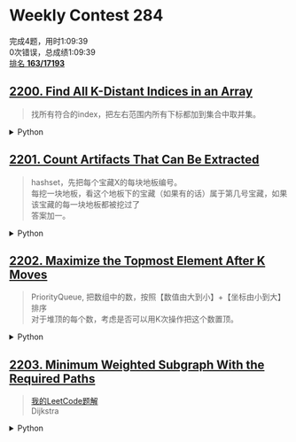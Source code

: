 # Weekly Contest 284 

完成4题，用时1:09:39\
0次错误，总成绩1:09:39\
[排名 **163/17193**](https://leetcode.com/contest/weekly-contest-284/ranking/4/)

## [2200. Find All K-Distant Indices in an Array](https://leetcode.com/problems/find-all-k-distant-indices-in-an-array/)

> 找所有符合的index，把左右范围内所有下标都加到集合中取并集。

<details>
    <summary> Python </summary>   
  
```python
def findKDistantIndices(self, A: List[int], key: int, k: int) -> List[int]:
        ans = set()
        for i, x in enumerate(A):
            if x == key:
                ans.add(i)
        tmp = set()
        n = len(A)
        for a in ans:
            for i in range(a - k, a + k + 1):
                if 0 <= i < n:
                    tmp.add(i)
        return sorted(list(tmp))
```
</details>


## [2201. Count Artifacts That Can Be Extracted](https://leetcode.com/problems/count-artifacts-that-can-be-extracted/)

> hashset，先把每个宝藏X的每块地板编号。\
> 每挖一块地板，看这个地板下的宝藏（如果有的话）属于第几号宝藏，如果该宝藏的每一块地板都被挖过了\
> 答案加一。

<details>
    <summary> Python </summary>   
  
```python
def digArtifacts(self, n: int, artifacts: List[List[int]], dig: List[List[int]]) -> int:
        pos = collections.defaultdict(int)
        cnt = collections.defaultdict(int)
        ans = 0
        for i, a in enumerate(artifacts):
            x1, y1, x2, y2 = a
            cnt[i] = (x2 - x1 + 1) * (y2 - y1 + 1)
            for x in range(x1, x2 + 1):
                for y in range(y1, y2 + 1):
                    pos[(x, y)] = i
        for x, y in dig:
            if (x, y) in pos:
                curr = pos[(x, y)]
                if cnt[curr] == 1:
                    ans += 1
                cnt[curr] -= 1
        return ans)                                 
```
                                   
</details>

## [2202. Maximize the Topmost Element After K Moves](https://leetcode.com/problems/maximize-the-topmost-element-after-k-moves/)

> PriorityQueue, 把数组中的数，按照【数值由大到小】+【坐标由小到大】排序\
> 对于堆顶的每个数，考虑是否可以用K次操作把这个数置顶。

<details>
    <summary> Python </summary>   

```python
def maximumTop(self, nums: List[int], k: int) -> int:
        n = len(nums)
        pq = []
        if n == 1:
            return nums[0] if k % 2 == 0 else -1
        for i, num in enumerate(nums):
            heapq.heappush(pq, (-num, i))

        while pq:
            cur, idx = heapq.heappop(pq)
            if idx > k:
                continue
            elif idx == k:
                return -cur
            else:
                res = k - idx
                if res == 1:
                    continue 
                else:
                    return -cur
        return -1
```
  
</details>

## [2203. Minimum Weighted Subgraph With the Required Paths](https://leetcode.com/problems/replace-non-coprime-numbers-in-array/)

> [我的LeetCode题解](https://leetcode.com/problems/minimum-weighted-subgraph-with-the-required-paths/discuss/1844113/Python-Explanation-with-pictures-Dijkstra)\
> Dijkstra

<details>
    <summary> Python </summary>   
  
```python
def minimumWeight(self, n: int, E: List[List[int]], s1: int, s2: int, d: int) -> int:
        d1, d2, dd = [math.inf] * n, [math.inf] * n, [math.inf] * n
        d1[s1] = d2[s2] = dd[d] = 0
        nxxt, prev = collections.defaultdict(dict), collections.defaultdict(dict)
        ans = math.inf
        for s, e, w in E:
            nxxt[s][e] = min(nxxt[s].get(e, math.inf), w)
            prev[e][s] = min(prev[e].get(s, math.inf), w)

        pq, visited = [], set([s1])
        for nxt in nxxt[s1]:
            heapq.heappush(pq, [nxxt[s1][nxt], nxt])
        while pq:
            curw, curn = heapq.heappop(pq)
            if curn not in visited:
                visited.add(curn)
                d1[curn] = min(d1[curn], curw)
                for nxt in nxxt[curn]:
                    heapq.heappush(pq, [nxxt[curn][nxt] + curw, nxt])

        pq, visited = [], set([s2])
        for nxt in nxxt[s2]:
            heapq.heappush(pq, [nxxt[s2][nxt], nxt])
        while pq:
            curw, curn = heapq.heappop(pq)
            if curn not in visited:
                visited.add(curn)
                d2[curn] = min(d2[curn], curw)
                for nxt in nxxt[curn]:
                    heapq.heappush(pq, [nxxt[curn][nxt] + curw, nxt])

        pq, visited = [], set([d])
        for pre in prev[d]:
            heapq.heappush(pq, [prev[d][pre], pre])
        while pq:
            curw, curn = heapq.heappop(pq)
            if curn not in visited:
                visited.add(curn)
                dd[curn] = min(dd[curn], curw)
                for pre in prev[curn]:
                    heapq.heappush(pq, [prev[curn][pre] + curw, pre])
                    
        for i, w in enumerate(dd):
            if d1[i] == math.inf or d2[i] == math.inf:
                continue
            ans = min(ans, dd[i] + d1[i] + d2[i])
        return ans if ans < math.inf else -1

```
</details>
